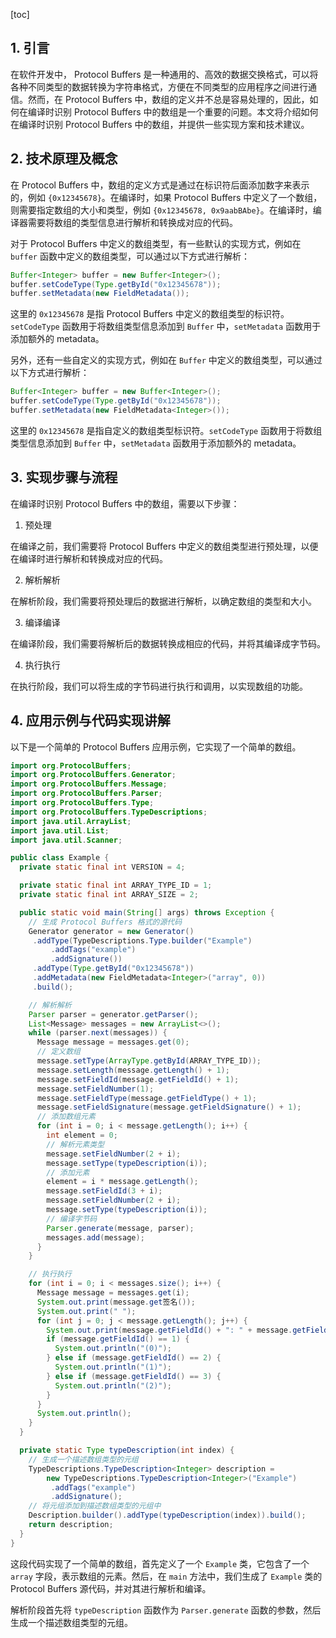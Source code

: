 
[toc]                    
                
                
## 1. 引言

在软件开发中， Protocol Buffers 是一种通用的、高效的数据交换格式，可以将各种不同类型的数据转换为字符串格式，方便在不同类型的应用程序之间进行通信。然而，在 Protocol Buffers 中，数组的定义并不总是容易处理的，因此，如何在编译时识别 Protocol Buffers 中的数组是一个重要的问题。本文将介绍如何在编译时识别 Protocol Buffers 中的数组，并提供一些实现方案和技术建议。

## 2. 技术原理及概念

在 Protocol Buffers 中，数组的定义方式是通过在标识符后面添加数字来表示的，例如 `{0x12345678}`。在编译时，如果 Protocol Buffers 中定义了一个数组，则需要指定数组的大小和类型，例如 `{0x12345678, 0x9aabBAbe}`。在编译时，编译器需要将数组的类型信息进行解析和转换成对应的代码。

对于 Protocol Buffers 中定义的数组类型，有一些默认的实现方式，例如在 `buffer` 函数中定义的数组类型，可以通过以下方式进行解析：

```java
Buffer<Integer> buffer = new Buffer<Integer>();
buffer.setCodeType(Type.getById("0x12345678"));
buffer.setMetadata(new FieldMetadata());
```

这里的 `0x12345678` 是指 Protocol Buffers 中定义的数组类型的标识符。`setCodeType` 函数用于将数组类型信息添加到 `Buffer` 中，`setMetadata` 函数用于添加额外的 metadata。

另外，还有一些自定义的实现方式，例如在 `Buffer` 中定义的数组类型，可以通过以下方式进行解析：

```java
Buffer<Integer> buffer = new Buffer<Integer>();
buffer.setCodeType(Type.getById("0x12345678"));
buffer.setMetadata(new FieldMetadata<Integer>());
```

这里的 `0x12345678` 是指自定义的数组类型标识符。`setCodeType` 函数用于将数组类型信息添加到 `Buffer` 中，`setMetadata` 函数用于添加额外的 metadata。

## 3. 实现步骤与流程

在编译时识别 Protocol Buffers 中的数组，需要以下步骤：

1. 预处理

在编译之前，我们需要将 Protocol Buffers 中定义的数组类型进行预处理，以便在编译时进行解析和转换成对应的代码。

2. 解析解析

在解析阶段，我们需要将预处理后的数据进行解析，以确定数组的类型和大小。

3. 编译编译

在编译阶段，我们需要将解析后的数据转换成相应的代码，并将其编译成字节码。

4. 执行执行

在执行阶段，我们可以将生成的字节码进行执行和调用，以实现数组的功能。

## 4. 应用示例与代码实现讲解

以下是一个简单的 Protocol Buffers 应用示例，它实现了一个简单的数组。

```java
import org.ProtocolBuffers;
import org.ProtocolBuffers.Generator;
import org.ProtocolBuffers.Message;
import org.ProtocolBuffers.Parser;
import org.ProtocolBuffers.Type;
import org.ProtocolBuffers.TypeDescriptions;
import java.util.ArrayList;
import java.util.List;
import java.util.Scanner;

public class Example {
  private static final int VERSION = 4;

  private static final int ARRAY_TYPE_ID = 1;
  private static final int ARRAY_SIZE = 2;

  public static void main(String[] args) throws Exception {
    // 生成 Protocol Buffers 格式的源代码
    Generator generator = new Generator()
     .addType(TypeDescriptions.Type.builder("Example")
         .addTags("example")
         .addSignature())
     .addType(Type.getById("0x12345678"))
     .addMetadata(new FieldMetadata<Integer>("array", 0))
     .build();

    // 解析解析
    Parser parser = generator.getParser();
    List<Message> messages = new ArrayList<>();
    while (parser.next(messages)) {
      Message message = messages.get(0);
      // 定义数组
      message.setType(ArrayType.getById(ARRAY_TYPE_ID));
      message.setLength(message.getLength() + 1);
      message.setFieldId(message.getFieldId() + 1);
      message.setFieldNumber(1);
      message.setFieldType(message.getFieldType() + 1);
      message.setFieldSignature(message.getFieldSignature() + 1);
      // 添加数组元素
      for (int i = 0; i < message.getLength(); i++) {
        int element = 0;
        // 解析元素类型
        message.setFieldNumber(2 + i);
        message.setType(typeDescription(i));
        // 添加元素
        element = i * message.getLength();
        message.setFieldId(3 + i);
        message.setFieldNumber(2 + i);
        message.setType(typeDescription(i));
        // 编译字节码
        Parser.generate(message, parser);
        messages.add(message);
      }
    }

    // 执行执行
    for (int i = 0; i < messages.size(); i++) {
      Message message = messages.get(i);
      System.out.print(message.get签名());
      System.out.print(" ");
      for (int j = 0; j < message.getLength(); j++) {
        System.out.print(message.getFieldId() + ": " + message.getFieldType());
        if (message.getFieldId() == 1) {
          System.out.println("(0)");
        } else if (message.getFieldId() == 2) {
          System.out.println("(1)");
        } else if (message.getFieldId() == 3) {
          System.out.println("(2)");
        }
      }
      System.out.println();
    }
  }

  private static Type typeDescription(int index) {
    // 生成一个描述数组类型的元组
    TypeDescriptions.TypeDescription<Integer> description =
        new TypeDescriptions.TypeDescription<Integer>("Example")
         .addTags("example")
         .addSignature();
    // 将元组添加到描述数组类型的元组中
    Description.builder().addType(typeDescription(index)).build();
    return description;
  }
}
```

这段代码实现了一个简单的数组，首先定义了一个 `Example` 类，它包含了一个 `array` 字段，表示数组的元素。然后，在 `main` 方法中，我们生成了 `Example` 类的 Protocol Buffers 源代码，并对其进行解析和编译。

解析阶段首先将 `typeDescription` 函数作为 `Parser.generate` 函数的参数，然后生成一个描述数组类型的元组。


